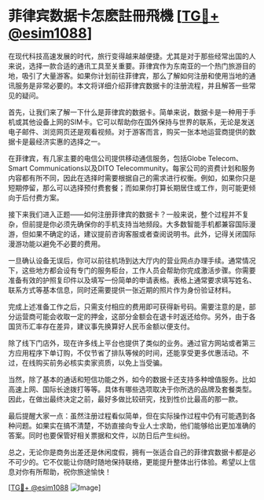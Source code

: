 # 菲律宾数据卡怎麽註冊飛機 [[TG💪+ @esim1088](https://t.me/s/esim1088)]

在现代科技高速发展的时代，旅行变得越来越便捷。尤其是对于那些经常出国的人来说，选择一款合适的通讯工具至关重要。菲律宾作为东南亚的一个热门旅游目的地，吸引了大量游客。如果你计划前往菲律宾，那么了解如何注册和使用当地的通讯服务是非常必要的。本文将详细介绍菲律宾数据卡的注册流程，并且解答一些常见的疑问。

首先，让我们来了解一下什么是菲律宾的数据卡。简单来说，数据卡是一种用于手机或其他设备上网的SIM卡。它可以帮助你在国外保持与世界的联系，无论是发送电子邮件、浏览网页还是观看视频。对于游客而言，购买一张本地运营商提供的数据卡是最经济实惠的选择之一。

在菲律宾，有几家主要的电信公司提供移动通信服务，包括Globe Telecom、Smart Communications以及DITO Telecommunity。每家公司的资费计划和服务内容都有所不同，因此在选择时需要根据自己的需求进行权衡。例如，如果你只是短期停留，那么可以选择预付费套餐；而如果你打算长期居住或工作，则可能更倾向于后付费方案。

接下来我们进入正题——如何注册菲律宾的数据卡？一般来说，整个过程并不复杂，但前提是你必须先确保你的手机支持当地频段。大多数智能手机都兼容国际漫游，但如果不确定的话，建议提前咨询客服或者查阅说明书。此外，记得关闭国际漫游功能以避免不必要的费用。

一旦确认设备无误后，你可以前往机场到达大厅内的营业网点办理手续。通常情况下，这些地方都会设有专门的服务柜台，工作人员会帮助你完成激活步骤。你需要准备有效的护照复印件以及填写一份简单的申请表格。表格上通常要求填写姓名、联系方式等基本信息，同时还需要提供一张近期的照片作为身份验证材料。

完成上述准备工作之后，只需支付相应的费用即可获得新号码。需要注意的是，部分运营商可能会收取一定的押金，这部分金额会在退卡时返还给你。另外，由于各国货币汇率存在差异，建议事先换算好人民币金额以便支付。

除了线下门店外，现在许多线上平台也提供了类似的业务。通过官方网站或者第三方应用程序下单订购，不仅节省了排队等候的时间，还能享受更多优惠活动。不过，在线购买前务必核实卖家资质，以免上当受骗。

当然，除了基本的通话和短信功能之外，如今的数据卡还支持多种增值服务。比如高速上网、国际长途拨打等等。具体有哪些选项取决于你所选的品牌及套餐类型。因此，在做出最终决定之前，最好多做比较研究，找到性价比最高的那一款。

最后提醒大家一点：虽然注册过程看似简单，但在实际操作过程中仍有可能遇到各种问题。如果实在搞不清楚，不妨直接向专业人士求助，他们能够给出更加准确的答案。同时也要保管好相关票据和文件，以防日后产生纠纷。

总之，无论你是商务出差还是休闲度假，拥有一张适合自己的菲律宾数据卡都是必不可少的。它不仅能让你随时随地保持联络，更能提升整体出行体验。希望以上信息对你有所帮助，祝你旅途愉快！

[[TG💪+ @esim1088](https://t.me/s/esim1088) ![Image](https://i.postimg.cc/4NQfJmqS/Snipaste-2025-05-13-00-14-12.png)]